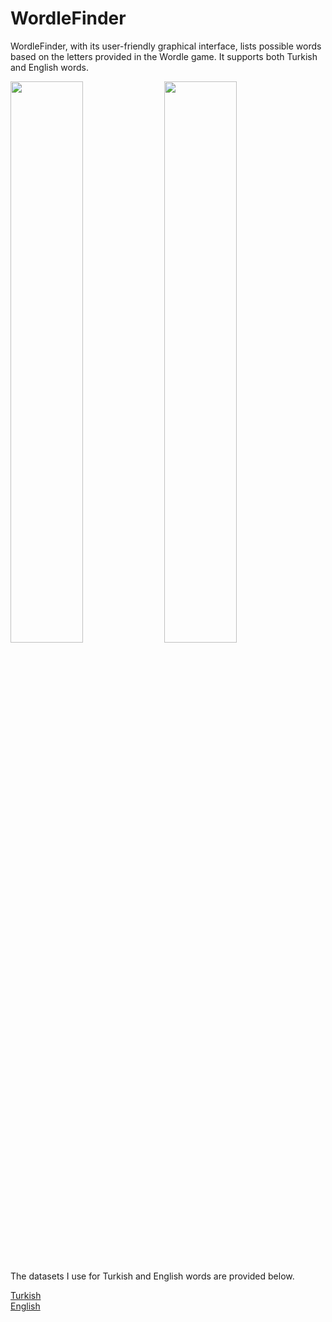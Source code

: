 # WordleFinder 

WordleFinder, with its user-friendly graphical interface, lists possible words based on the letters provided in the Wordle game. It supports both Turkish and English words. 

<img src="https://github.com/user-attachments/assets/2ce53237-a045-4111-9a92-bba888baab77" width=48%>
<img src="https://github.com/user-attachments/assets/a521faec-859a-4e39-a293-efc64e164bf6" width=48%>

<br>
<br>

The datasets I use for Turkish and English words are provided below.

<a href="https://github.com/CanNuhlar/Turkce-Kelime-Listesi">Turkish</a>
<br>
<a href="https://github.com/dwyl/english-words/tree/master">English</a>

